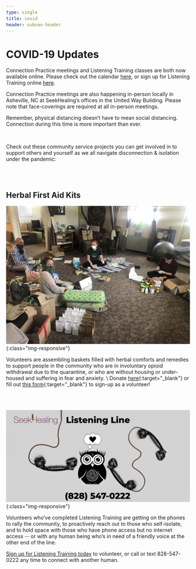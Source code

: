 ```yaml
---
type: single
title: covid
header: subnav-header
---
```


# **COVID-19 Updates**

Connection Practice meetings and Listening Training classes are both now available online. Please check out the calendar [here](/calendar/), or sign up for Listening Training online [here](/listening-training/).

Connection Practice meetings are also happening in-person locally in Asheville, NC at SeekHealing’s offices in the United Way Building. Please note that face-coverings are required at all in-person meetings.

Remember, physical distancing doesn’t have to mean social distancing. Connection during this time is more important than ever.

<br>

Check out these community service projects you can get involved in to support others and yourself as we all navigate disconnection & isolation under the pandemic:

<br>

<br>

## **Herbal First Aid Kits**

![Herbal First Aid Kits](/assets/images/herbal-first-aid-5.jpg){:class="img-responsive"}

Volunteers are assembling baskets filled with herbal comforts and remedies to support people in the community who are in involuntary opioid withdrawal due to the quarantine, or who are without housing or under-housed and suffering in fear and anxiety. \\
Donate [here](https://secure.givelively.org/donate/seekhealing/herbal-first-aid-kits){:target="_blank"} or fill out [this form](https://form.jotform.com/200375804511043){:target="_blank"} to sign-up as a volunteer!

<br>

<br>

![Listening Line](/assets/images/covid-listening-line.png){:class="img-responsive"}

Volunteers who’ve completed Listening Training are getting on the phones to rally the community, to proactively reach out to those who self-isolate, and to hold space with those who have phone access but no internet access -- or with any human being who’s in need of a friendly voice at the other end of the line.

[Sign up for Listening Training today](/listening-training/) to volunteer, or call or text 828-547-0222 any time to connect with another human.
